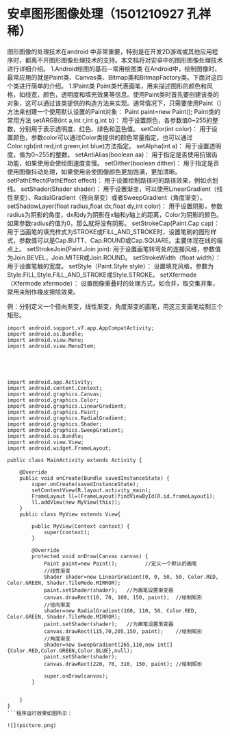 # 安卓图形图像处理（1501210927 孔祥稀）

图形图像的处理技术在android 中非常重要，特别是在开发2D游戏或其他应用程序时，都离不开图形图像处理技术的支持。本文档将对安卓中的图形图像处理技术进行详细介绍。
1.Android绘图的基石--常用绘图类
在Android中，绘制图像时，最常应用的就是Paint类、Canvas类、Bitmap类和BitmapFactory类。下面对这四个类进行简单的介绍。
1.1Paint类
Paint类代表画笔，用来描述图形的颜色和风格，如线宽，颜色，透明度和填充效果等信息。使用Paint类时首先要创建该类的对象，这可以通过该类提供的构造方法来实现。通常情况下，只需要使用Paint（）方法来创建一个使用默认设置的Paint对象：
Paint paint=new Paint();
Paint类的常用方法
setARGB(int a,int r,int g,int b)：
用于设置颜色，各参数值0~255的整数，分别用于表示透明度、红色、绿色和蓝色值。
setColor(int color)：
用于设置颜色，参数color可以通过Color类提供的颜色常量指定，也可以通过Color.rgb(int red,int green,int blue)方法指定。
setAlpha(int a)：
用于设置透明度，值为0~255的整数。
setAntiAlias(boolean aa)：
用于指定是否使用抗锯齿功能，如果使用会使绘图速度变慢。
setDither(boolean dither)：
用于指定是否使用图像抖动处理，如果使用会使图像颜色更加饱满，更加清晰。
setPathEffect(PathEffect effect)：
用于设置绘制路径时的路径效果，例如点划线。
setShader(Shader shader)：
用于设置渐变，可以使用LinearGradient（线性渐变）、RadialGradient（径向渐变）或者SweepGradient（角度渐变）。
setShadowLayer(float radius,float dx,float dy,int color)：
用于设置阴影，参数radius为阴影的角度，dx和dy为阴影在x轴和y轴上的距离，Color为阴影的颜色。如果参数radius的值为0，那么就将没有阴影。
setStrokeCap(Paint.Cap cap)：
用于当画笔的填充样式为STROKE或FILL_AND_STROKE时，设置笔刷的图形样式，参数值可以是Cap.BUTT、Cap.ROUND或Cap.SQUARE。主要体现在线的端点上。
setStrokeJoin(Paint.Join join):
用于设置画笔转弯处的连接风格，参数值为Join.BEVEL，Join.MITER或Join.ROUND。
setStrokeWidth（float width）：
用于设置笔触的宽度。
setStyle（Paint.Style style）：
设置填充风格，参数为Style.FILL,Style.FILL_AND_STROKE或Style.STROKE。
setXfermode（Xfermode xfermode）：
设置图像重叠时的处理方式，如合并，取交集并集，常用来制作橡皮擦除效果。

例：分别定义一个径向渐变，线性渐变，角度渐变的画笔，用这三支画笔绘制三个矩形。

```
import android.support.v7.app.AppCompatActivity;
import android.os.Bundle;
import android.view.Menu;
import android.view.MenuItem;





import android.app.Activity;
import android.content.Context;
import android.graphics.Canvas;
import android.graphics.Color;
import android.graphics.LinearGradient;
import android.graphics.Paint;
import android.graphics.RadialGradient;
import android.graphics.Shader;
import android.graphics.SweepGradient;
import android.os.Bundle;
import android.view.View;
import android.widget.FrameLayout;

public class MainActivity extends Activity {

    @Override
    public void onCreate(Bundle savedInstanceState) {
        super.onCreate(savedInstanceState);
        setContentView(R.layout.activity_main);
        FrameLayout ll=(FrameLayout)findViewById(R.id.frameLayout1);
        ll.addView(new MyView(this));
    }
    public class MyView extends View{

        public MyView(Context context) {
            super(context);
        }

        @Override
        protected void onDraw(Canvas canvas) {
            Paint paint=new Paint();         //定义一个默认的画笔
            //线性渐变
            Shader shader=new LinearGradient(0, 0, 50, 50, Color.RED, Color.GREEN, Shader.TileMode.MIRROR);
            paint.setShader(shader);   //为画笔设置渐变器
            canvas.drawRect(10, 70, 100, 150, paint);  //绘制矩形
            //径向渐变
            shader=new RadialGradient(160, 110, 50, Color.RED, Color.GREEN, Shader.TileMode.MIRROR);
            paint.setShader(shader);   //为画笔设置渐变器
            canvas.drawRect(115,70,205,150, paint);    //绘制矩形
            //角度渐变
            shader=new SweepGradient(265,110,new int[]{Color.RED,Color.GREEN,Color.BLUE},null);
            paint.setShader(shader);
            canvas.drawRect(220, 70, 310, 150, paint); //绘制矩形

            super.onDraw(canvas);
        }


    }
}
```程序运行效果如图所示：

![](picture.png)